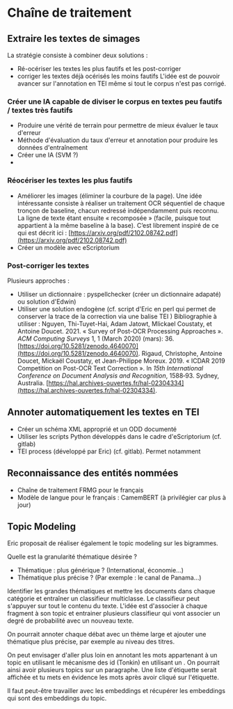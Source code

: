 # Chaîne de traitement

## Extraire les textes de simages
La stratégie consiste à combiner deux solutions :
- Ré-océriser les textes les plus fautifs et les post-corriger
- corriger les textes déjà océrisés les moins fautifs 
L'idée est de pouvoir avancer sur l'annotation en TEI même si tout le corpus n'est pas corrigé.
### Créer une IA capable de diviser le corpus en textes peu fautifs / textes très fautifs
- Produire une vérité de terrain pour permettre de mieux évaluer le taux d'erreur
- Méthode d'évaluation du taux d'erreur et annotation pour produire les données d'entraînement
- Créer une IA (SVM ?)
- 
### Réocériser les textes les plus fautifs
- Améliorer les images (éliminer la courbure de la page). Une idée intéressante consiste à réaliser un traitement OCR séquentiel de chaque tronçon de baseline, chacun redressé indépendamment puis reconnu. La ligne de texte étant ensuite « recomposée » (facile, puisque tout appartient à la même baseline à la base). C’est librement inspiré de ce qui est décrit ici : [https://arxiv.org/pdf/2102.08742.pdf](https://arxiv.org/pdf/2102.08742.pdf)
- Créer un modèle avec eScriptorium
### Post-corriger les textes
Plusieurs approches :
- Utiliser un dictionnaire : pyspellchecker (créer un dictionnaire adapaté) ou solution d'Edwin)
- Utiliser une solution endogène (cf. script d'Eric en perl qui permet de conserver la trace de la correction via une balise TEI <corr>)
Bibliographie à utiliser :
Nguyen, Thi-Tuyet-Hai, Adam Jatowt, MIickael Coustaty, et Antoine Doucet. 2021. « Survey of Post-OCR Processing Approaches ». _ACM Computing Surveys_ 1, 1 (March 2020) (mars): 36. [https://doi.org/10.5281/zenodo.4640070](https://doi.org/10.5281/zenodo.4640070).
Rigaud, Christophe, Antoine Doucet, Mickaël Coustaty, et Jean-Philippe Moreux. 2019. « ICDAR 2019 Competition on Post-OCR Text Correction ». In _15th International Conference on Document Analysis and Recognition_, 1588‑93. Sydney, Australia. [https://hal.archives-ouvertes.fr/hal-02304334](https://hal.archives-ouvertes.fr/hal-02304334).

## Annoter automatiquement les textes en TEI
- Créer un schéma XML approprié et un ODD documenté
- Utiliser les scripts Python développés dans le cadre d'eScriptorium (cf. gitlab)
- TEI process (développé par Eric) (cf. gitlab). Permet notamment

## Reconnaissance des entités nommées
- Chaîne de traitement FRMG pour le français 
- Modèle de langue pour le français : CamemBERT (à privilégier car plus à jour)

## Topic Modeling
Eric proposait de réaliser également le topic modeling sur les bigrammes.

Quelle est la granularité thématique désirée ?
- Thématique : plus générique ? (International, économie...)
- Thématique plus précise ? (Par exemple : le canal de Panama...)

Identifier les grandes thématiques et mettre les documents dans chaque catégorie et entraîner un classifieur multiclasse. Le classifieur peut s'appuyer sur tout le contenu du texte.
L'idée est d'associer à chaque fragment à son topic et entrainer plusieurs classifieur qui vont associer un degré de probabilité avec un nouveau texte.
 
On pourrait annoter chaque débat avec un thème large et ajouter une thématique plus précise, par exemple au niveau des titres.

On peut envisager d'aller plus loin en annotant les mots appartenant à un topic en utilisant le mécanisme des id (<w xml-id="345">Tonkin</w>) en utilisant un <span>. On pourrait ainsi avoir plusieurs topics sur un paragraphe. Une liste d'étiquette serait affichée et tu mets en évidence les mots après avoir cliqué sur l'étiquette.

Il faut peut-être travailler avec les embeddings et récupérer les embeddings qui sont des embeddings du topic.
